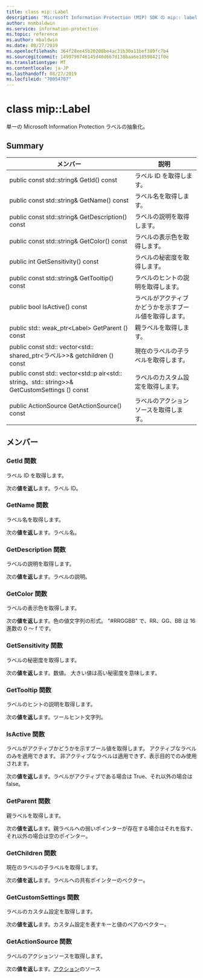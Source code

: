 ```yaml
---
title: class mip::Label
description: 'Microsoft Information Protection (MIP) SDK の mip:: label クラスについて説明します。'
author: msmbaldwin
ms.service: information-protection
ms.topic: reference
ms.author: mbaldwin
ms.date: 08/27/2019
ms.openlocfilehash: 364f28ee45b20208be4ac31b30a11bef389fc7b4
ms.sourcegitcommit: 1499790746145d40d667d138baa6e18598421f0e
ms.translationtype: MT
ms.contentlocale: ja-JP
ms.lasthandoff: 08/27/2019
ms.locfileid: "70054707"
---
```

# <a name="class-miplabel"></a>class mip::Label 
単一の Microsoft Information Protection ラベルの抽象化。
  
## <a name="summary"></a>Summary
 メンバー                        | 説明                                
--------------------------------|---------------------------------------------
public const std::string& GetId() const  |  ラベル ID を取得します。
public const std::string& GetName() const  |  ラベル名を取得します。
public const std::string& GetDescription() const  |  ラベルの説明を取得します。
public const std::string& GetColor() const  |  ラベルの表示色を取得します。
public int GetSensitivity() const  |  ラベルの秘密度を取得します。
public const std::string& GetTooltip() const  |  ラベルのヒントの説明を取得します。
public bool IsActive() const  |  ラベルがアクティブかどうかを示すブール値を取得します。
public std:: weak_ptr\<Label\> GetParent () const  |  親ラベルを取得します。
public const std:: vector\<std:: shared_ptr\<ラベル\>\>& getchildren () const  |  現在のラベルの子ラベルを取得します。
public const std:: vector\<std::p air\<std:: string、std:: string\>\>& GetCustomSettings () const  |  ラベルのカスタム設定を取得します。
public ActionSource GetActionSource() const  |  ラベルのアクションソースを取得します。
  
## <a name="members"></a>メンバー
  
### <a name="getid-function"></a>GetId 関数
ラベル ID を取得します。

  
次の**値を返し**ます。ラベル ID。
  
### <a name="getname-function"></a>GetName 関数
ラベル名を取得します。

  
次の**値を返し**ます。ラベル名。
  
### <a name="getdescription-function"></a>GetDescription 関数
ラベルの説明を取得します。

  
次の**値を返し**ます。ラベルの説明。
  
### <a name="getcolor-function"></a>GetColor 関数
ラベルの表示色を取得します。

  
次の**値を返し**ます。色の値文字列の形式。 "#RRGGBB" で、RR、GG、BB は 16 進数の 0 ～ f です。
  
### <a name="getsensitivity-function"></a>GetSensitivity 関数
ラベルの秘密度を取得します。

  
次の**値を返し**ます。数値。 大きい値は高い秘密度を意味します。
  
### <a name="gettooltip-function"></a>GetTooltip 関数
ラベルのヒントの説明を取得します。

  
次の**値を返し**ます。ツールヒント文字列。
  
### <a name="isactive-function"></a>IsActive 関数
ラベルがアクティブかどうかを示すブール値を取得します。
アクティブなラベルのみを適用できます。 非アクティブなラベルは適用できず、表示目的でのみ使用されます。 

  
次の**値を返し**ます。ラベルがアクティブである場合は True、それ以外の場合は false。
  
### <a name="getparent-function"></a>GetParent 関数
親ラベルを取得します。

  
次の**値を返し**ます。親ラベルへの弱いポインターが存在する場合はそれを指す、それ以外の場合は空のポインター。
  
### <a name="getchildren-function"></a>GetChildren 関数
現在のラベルの子ラベルを取得します。

  
次の**値を返し**ます。ラベルへの共有ポインターのベクター。
  
### <a name="getcustomsettings-function"></a>GetCustomSettings 関数
ラベルのカスタム設定を取得します。

  
次の**値を返し**ます。カスタム設定を表すキーと値のペアのベクター。
  
### <a name="getactionsource-function"></a>GetActionSource 関数
ラベルのアクションソースを取得します。

  
次の**値を返し**ます。[アクション](class_mip_action.md)のソース